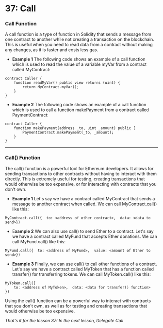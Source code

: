 # 37: Call

### Call Function

A call function is a type of function in Solidity that sends a message from one contract to another while not creating a transaction on the blockchain. This is useful when you need to read data from a contract without making any changes, as it is faster and costs less gas.

* **Example 1** The following code shows an example of a call function which is used to read the value of a variable myVar from a contract called MyContract:

```solidity
contract Caller {    
    function readMyVar() public view returns (uint) {        
        return MyContract.myVar();    
    }
}
```

* **Example 2** The following code shows an example of a call function which is used to call a function makePayment from a contract called PaymentContract:

```solidity
contract Caller {    
    function makePayment(address _to, uint _amount) public {        
        PaymentContract.makePayment(_to, _amount);    
    }
}
```

***

### Call() Function

The call() function is a powerful tool for Ethereum developers. It allows for sending transactions to other contracts without having to interact with them directly. This is extremely useful for testing, creating transactions that would otherwise be too expensive, or for interacting with contracts that you don't own.

* **Example 1** Let's say we have a contract called MyContract that sends a message to another contract when called. We can call MyContract.call() like this:

```solidity
MyContract.call({  to: <address of other contract>,  data: <data to send>})
```

* E**xample 2** We can also use call() to send Ether to a contract. Let's say we have a contract called MyFund that accepts Ether donations. We can call MyFund.call() like this:

```solidity
MyFund.call({  to: <address of MyFund>,  value: <amount of Ether to send>})
```

* **Example 3** Finally, we can use call() to call other functions of a contract. Let's say we have a contract called MyToken that has a function called transfer() for transferring tokens. We can call MyToken.call() like this:

```solidity
MyToken.call({  
    to: <address of MyToken>,  data: <data for transfer() function>
})
```

Using the call() function can be a powerful way to interact with contracts that you don't own, as well as for testing and creating transactions that would otherwise be too expensive.

_That's it for the lesson 37! In the next lesson, Delegate Call_
